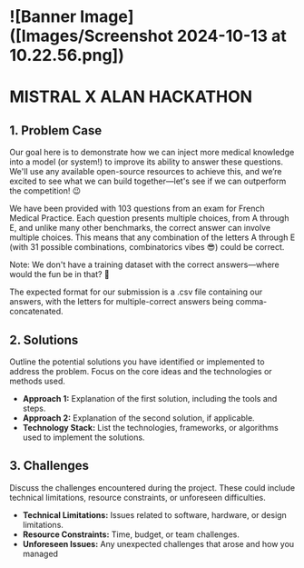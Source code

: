 # ![Banner Image]([Images/Screenshot 2024-10-13 at 10.22.56.png])

# MISTRAL X ALAN HACKATHON

## 1. Problem Case
Our goal here is to demonstrate how we can inject more medical knowledge into a model (or system!) to improve its ability to answer these questions. We'll use any available open-source resources to achieve this, and we’re excited to see what we can build together—let's see if we can outperform the competition! 😉

We have been provided with 103 questions from an exam for French Medical Practice. Each question presents multiple choices, from A through E, and unlike many other benchmarks, the correct answer can involve multiple choices. This means that any combination of the letters A through E (with 31 possible combinations, combinatorics vibes 😎) could be correct.

Note: We don't have a training dataset with the correct answers—where would the fun be in that? :saluting_face:

The expected format for our submission is a .csv file containing our answers, with the letters for multiple-correct answers being comma-concatenated.

## 2. Solutions
Outline the potential solutions you have identified or implemented to address the problem. Focus on the core ideas and the technologies or methods used.

- **Approach 1:** Explanation of the first solution, including the tools and steps.
- **Approach 2:** Explanation of the second solution, if applicable.
- **Technology Stack:** List the technologies, frameworks, or algorithms used to implement the solutions.

## 3. Challenges
Discuss the challenges encountered during the project. These could include technical limitations, resource constraints, or unforeseen difficulties.

- **Technical Limitations:** Issues related to software, hardware, or design limitations.
- **Resource Constraints:** Time, budget, or team challenges.
- **Unforeseen Issues:** Any unexpected challenges that arose and how you managed
